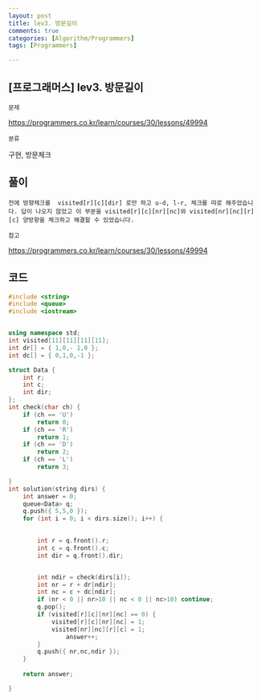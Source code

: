 ```yaml
---
layout: post
title: lev3. 방문길이
comments: true
categories: [Algorithm/Programmers]
tags: [Programmers]

---
```




## [프로그래머스] lev3. 방문길이

`문제`

https://programmers.co.kr/learn/courses/30/lessons/49994



`분류`

구현, 방문체크



## 풀이

```
전에 방향체크를  visited[r][c][dir] 로만 하고 u-d, l-r, 체크를 따로 해주었습니다. 답이 나오지 않았고 이 부분을 visited[r][c][nr][nc]와 visited[nr][nc][r][c] 양방향을 체크하고 해결할 수 있었습니다.  

```

`참고`

https://programmers.co.kr/learn/courses/30/lessons/49994



## 코드

```c++
#include <string>
#include <queue>
#include <iostream>


using namespace std;
int visited[11][11][11][11];
int dr[] = { 1,0,- 1,0 };
int dc[] = { 0,1,0,-1 };

struct Data {
	int r;
	int c;
	int dir;
};
int check(char ch) {
	if (ch == 'U')
		return 0;
	if (ch == 'R')
		return 1;
	if (ch == 'D')
		return 2;
	if (ch == 'L')
		return 3;

}
int solution(string dirs) {
	int answer = 0;
	queue<Data> q;
	q.push({ 5,5,0 });
	for (int i = 0; i < dirs.size(); i++) {
	

		int r = q.front().r;
		int c = q.front().c;
		int dir = q.front().dir;


		int ndir = check(dirs[i]);
		int nr = r + dr[ndir];
		int nc = c + dc[ndir];
		if (nr < 0 || nr>10 || nc < 0 || nc>10) continue;
		q.pop();
		if (visited[r][c][nr][nc] == 0) {
			visited[r][c][nr][nc] = 1;
			visited[nr][nc][r][c] = 1;
				answer++;
		}
		q.push({ nr,nc,ndir });
	}
	
	return answer;

}
```





